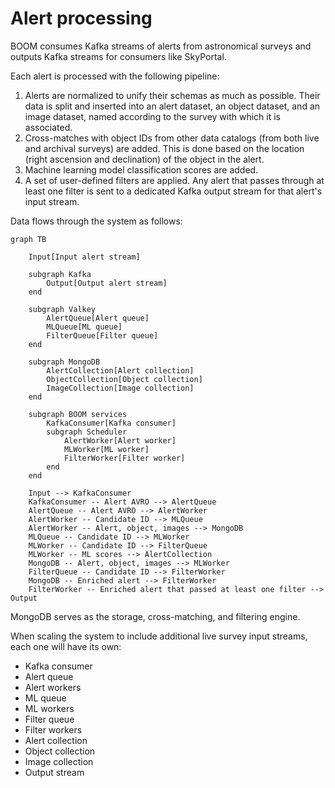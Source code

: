 # Alert processing

BOOM consumes Kafka streams of alerts from astronomical surveys
and outputs Kafka streams for consumers like SkyPortal.

Each alert is processed with the following pipeline:

1. Alerts are normalized to unify their schemas as much as possible.
   Their data is split and inserted into an alert dataset,
   an object dataset, and an image dataset, named according to the survey
   with which it is associated.
2. Cross-matches with object IDs from other data catalogs
   (from both live and archival surveys) are added.
   This is done based on the location (right ascension and declination)
   of the object in the alert.
3. Machine learning model classification scores are added.
4. A set of user-defined filters are applied.
   Any alert that passes through at least one filter is sent
   to a dedicated Kafka output stream for that alert's input stream.

Data flows through the system as follows:

```mermaid
graph TB

    Input[Input alert stream]

    subgraph Kafka
        Output[Output alert stream]
    end

    subgraph Valkey
        AlertQueue[Alert queue]
        MLQueue[ML queue]
        FilterQueue[Filter queue]
    end

    subgraph MongoDB
        AlertCollection[Alert collection]
        ObjectCollection[Object collection]
        ImageCollection[Image collection]
    end

    subgraph BOOM services
        KafkaConsumer[Kafka consumer]
        subgraph Scheduler
            AlertWorker[Alert worker]
            MLWorker[ML worker]
            FilterWorker[Filter worker]
        end
    end

    Input --> KafkaConsumer
    KafkaConsumer -- Alert AVRO --> AlertQueue
    AlertQueue -- Alert AVRO --> AlertWorker
    AlertWorker -- Candidate ID --> MLQueue
    AlertWorker -- Alert, object, images --> MongoDB
    MLQueue -- Candidate ID --> MLWorker
    MLWorker -- Candidate ID --> FilterQueue
    MLWorker -- ML scores --> AlertCollection
    MongoDB -- Alert, object, images --> MLWorker
    FilterQueue -- Candidate ID --> FilterWorker
    MongoDB -- Enriched alert --> FilterWorker
    FilterWorker -- Enriched alert that passed at least one filter --> Output
```

MongoDB serves as the storage, cross-matching, and filtering engine.

When scaling the system to include additional live survey input streams,
each one will have its own:

- Kafka consumer
- Alert queue
- Alert workers
- ML queue
- ML workers
- Filter queue
- Filter workers
- Alert collection
- Object collection
- Image collection
- Output stream
